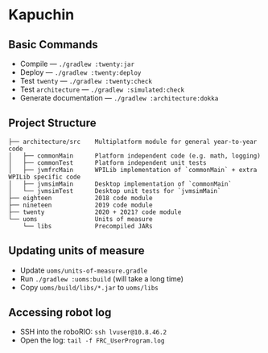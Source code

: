 # Kapuchin

## Basic Commands
- Compile &mdash; `./gradlew :twenty:jar`
- Deploy &mdash; `./gradlew :twenty:deploy`
- Test `twenty` &mdash; `./gradlew :twenty:check`
- Test `architecture` &mdash; `./gradlew :simulated:check`
- Generate documentation &mdash; `./gradlew :architecture:dokka`

## Project Structure
```
├── architecture/src    Multiplatform module for general year-to-year code
│   ├── commonMain      Platform independent code (e.g. math, logging)
│   ├── commonTest      Platform independent unit tests
│   ├── jvmfrcMain      WPILib implementation of `commonMain` + extra WPILib specific code
│   ├── jvmsimMain      Desktop implementation of `commonMain`
│   └── jvmsimTest      Desktop unit tests for `jvmsimMain`
├── eighteen            2018 code module
├── nineteen            2019 code module
├── twenty              2020 + 2021? code module
└── uoms                Units of measure
    └── libs            Precompiled JARs
```

## Updating units of measure
- Update `uoms/units-of-measure.gradle`
- Run `./gradlew :uoms:build` (will take a long time)
- Copy `uoms/build/libs/*.jar` to `uoms/libs`

## Accessing robot log
- SSH into the roboRIO: `ssh lvuser@10.8.46.2`
- Open the log: `tail -f FRC_UserProgram.log`
